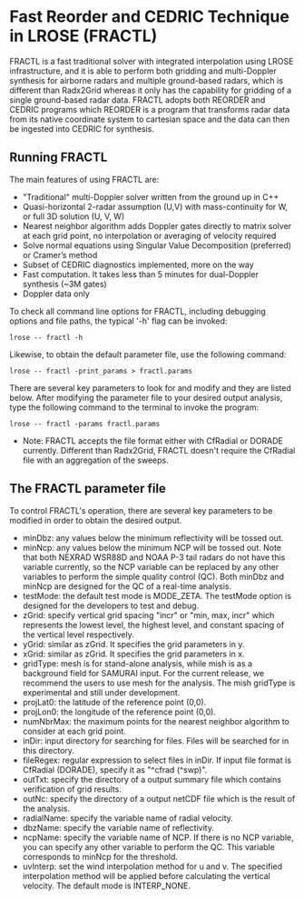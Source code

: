 # Fast Reorder and CEDRIC Technique in LROSE (FRACTL) 

FRACTL is a fast traditional solver with integrated interpolation using LROSE infrastructure, and it is able to perform both gridding and multi-Doppler synthesis for airborne radars and multiple ground-based radars, which is different than Radx2Grid whereas it only has the capability for gridding of a single ground-based radar data. FRACTL adopts both REORDER and CEDRIC programs which REORDER is a program that transforms radar data from its native coordinate system to cartesian space and the data can then be ingested into CEDRIC for synthesis.

## Running FRACTL

The main features of using FRACTL are:
- "Traditional" multi-Doppler solver written from the ground up in C++
- Quasi-horizontal 2-radar assumption (U,V) with mass-continuity for W, or full 3D solution (U, V, W)
- Nearest neighbor algorithm adds Doppler gates directly to matrix solver at each grid point, no interpolation or averaging of velocity required
- Solve normal equations using Singular Value Decomposition (preferred) or Cramer’s method
- Subset of CEDRIC diagnostics implemented, more on the way
- Fast computation. It takes less than 5 minutes for dual-Doppler synthesis (~3M gates)
- Doppler data only

To check all command line options for FRACTL, including debugging options and file paths, the typical '-h' flag can be invoked:

```terminal
lrose -- fractl -h
```

Likewise, to obtain the default parameter file, use the following command:

```terminal
lrose -- fractl -print_params > fractl.params
```

There are several key parameters to look for and modify and they are listed below. After modifying the parameter file to your desired output analysis, type the following command to the terminal to invoke the program:

```terminal
lrose -- fractl -params fractl.params
```

* Note: FRACTL accepts the file format either with CfRadial or DORADE currently. Different than Radx2Grid, FRACTL doesn't require the CfRadial file with an aggregation of the sweeps. 


## The FRACTL parameter file
To control FRACTL's operation, there are several key parameters to be modified in order to obtain the desired output. 

- minDbz: any values below the minimum reflectivity will be tossed out.
- minNcp: any values below the minimum NCP will be tossed out. Note that both NEXRAD WSR88D and NOAA P-3 tail radars do not have this variable currently, so the NCP variable can be replaced by any other variables to perform the simple quality control (QC). Both minDbz and minNcp are designed for the QC of a real-time analysis. 
- testMode: the default test mode is MODE_ZETA. The testMode option is designed for the developers to test and debug.
- zGrid: specify vertical grid spacing "incr" or "min, max, incr" which represents the lowest level, the highest level, and constant spacing of the vertical level respectively.
- yGrid: similar as zGrid. It specifies the grid parameters in y.
- xGrid: similar as zGrid. It specifies the grid parameters in x.
- gridType: mesh is for stand-alone analysis, while mish is as a background field for SAMURAI input. For the current release, we recommend the users to use mesh for the analysis. The mish gridType is experimental and still under development.
- projLat0: the latitude of the reference point (0,0).
- projLon0: the longitude of the reference point (0,0).
- numNbrMax: the maximum points for the nearest neighbor algorithm to consider at each grid point.
- inDir: input directory for searching for files. Files will be searched for in this directory.
- fileRegex: regular expression to select files in inDir. If input file format is CfRadial (DORADE), specify it as "^cfrad (^swp)".
- outTxt: specify the directory of a output summary file which contains verification of grid results.
- outNc: specify the directory of a output netCDF file which is the result of the analysis.
- radialName: specify the variable name of radial velocity.
- dbzName: specify the variable name of reflectivity.
- ncpName: specify the variable name of NCP. If there is no NCP variable, you can specify any other variable to perform the QC. This variable corresponds to minNcp for the threshold.
- uvInterp: set the wind interpolation method for u and v. The specified interpolation method will be applied before calculating the vertical velocity. The default mode is INTERP_NONE. 


